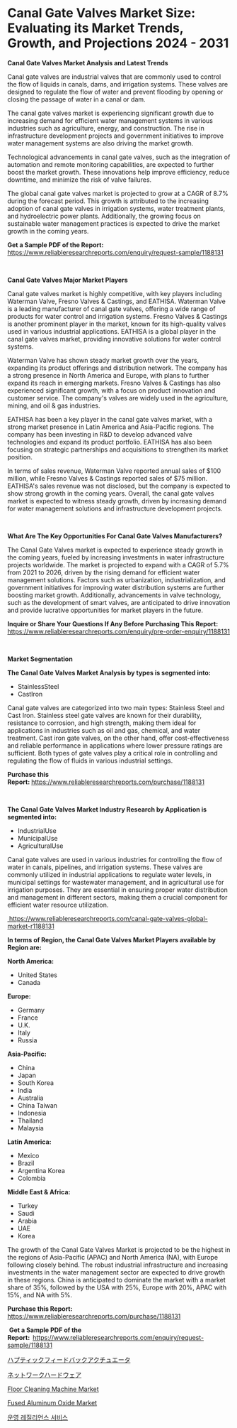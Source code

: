 <p><h1>Canal Gate Valves Market Size: Evaluating its Market Trends, Growth, and Projections 2024 - 2031</h1></p><p><strong>Canal Gate Valves Market Analysis and Latest Trends</strong></p>
<p><p>Canal gate valves are industrial valves that are commonly used to control the flow of liquids in canals, dams, and irrigation systems. These valves are designed to regulate the flow of water and prevent flooding by opening or closing the passage of water in a canal or dam.</p><p>The canal gate valves market is experiencing significant growth due to increasing demand for efficient water management systems in various industries such as agriculture, energy, and construction. The rise in infrastructure development projects and government initiatives to improve water management systems are also driving the market growth.</p><p>Technological advancements in canal gate valves, such as the integration of automation and remote monitoring capabilities, are expected to further boost the market growth. These innovations help improve efficiency, reduce downtime, and minimize the risk of valve failures.</p><p>The global canal gate valves market is projected to grow at a CAGR of 8.7% during the forecast period. This growth is attributed to the increasing adoption of canal gate valves in irrigation systems, water treatment plants, and hydroelectric power plants. Additionally, the growing focus on sustainable water management practices is expected to drive the market growth in the coming years.</p></p>
<p><strong>Get a Sample PDF of the Report:&nbsp;</strong> <a href="https://www.reliableresearchreports.com/enquiry/request-sample/1188131">https://www.reliableresearchreports.com/enquiry/request-sample/1188131</a></p>
<p>&nbsp;</p>
<p><strong>Canal Gate Valves Major Market Players</strong></p>
<p><p>Canal gate valves market is highly competitive, with key players including Waterman Valve, Fresno Valves & Castings, and EATHISA. Waterman Valve is a leading manufacturer of canal gate valves, offering a wide range of products for water control and irrigation systems. Fresno Valves & Castings is another prominent player in the market, known for its high-quality valves used in various industrial applications. EATHISA is a global player in the canal gate valves market, providing innovative solutions for water control systems.</p><p>Waterman Valve has shown steady market growth over the years, expanding its product offerings and distribution network. The company has a strong presence in North America and Europe, with plans to further expand its reach in emerging markets. Fresno Valves & Castings has also experienced significant growth, with a focus on product innovation and customer service. The company's valves are widely used in the agriculture, mining, and oil & gas industries.</p><p>EATHISA has been a key player in the canal gate valves market, with a strong market presence in Latin America and Asia-Pacific regions. The company has been investing in R&D to develop advanced valve technologies and expand its product portfolio. EATHISA has also been focusing on strategic partnerships and acquisitions to strengthen its market position.</p><p>In terms of sales revenue, Waterman Valve reported annual sales of $100 million, while Fresno Valves & Castings reported sales of $75 million. EATHISA's sales revenue was not disclosed, but the company is expected to show strong growth in the coming years. Overall, the canal gate valves market is expected to witness steady growth, driven by increasing demand for water management solutions and infrastructure development projects.</p></p>
<p>&nbsp;</p>
<p><strong>What Are The Key Opportunities For Canal Gate Valves Manufacturers?</strong></p>
<p><p>The Canal Gate Valves market is expected to experience steady growth in the coming years, fueled by increasing investments in water infrastructure projects worldwide. The market is projected to expand with a CAGR of 5.7% from 2021 to 2026, driven by the rising demand for efficient water management solutions. Factors such as urbanization, industrialization, and government initiatives for improving water distribution systems are further boosting market growth. Additionally, advancements in valve technology, such as the development of smart valves, are anticipated to drive innovation and provide lucrative opportunities for market players in the future.</p></p>
<p><strong>Inquire or Share Your Questions If Any Before Purchasing This Report:</strong> <a href="https://www.reliableresearchreports.com/enquiry/pre-order-enquiry/1188131">https://www.reliableresearchreports.com/enquiry/pre-order-enquiry/1188131</a></p>
<p>&nbsp;</p>
<p><strong>Market Segmentation</strong></p>
<p><strong>The Canal Gate Valves Market Analysis by types is segmented into:</strong></p>
<p><ul><li>StainlessSteel</li><li>CastIron</li></ul></p>
<p><p>Canal gate valves are categorized into two main types: Stainless Steel and Cast Iron. Stainless steel gate valves are known for their durability, resistance to corrosion, and high strength, making them ideal for applications in industries such as oil and gas, chemical, and water treatment. Cast iron gate valves, on the other hand, offer cost-effectiveness and reliable performance in applications where lower pressure ratings are sufficient. Both types of gate valves play a critical role in controlling and regulating the flow of fluids in various industrial settings.</p></p>
<p><strong>Purchase this Report:&nbsp;</strong><a href="https://www.reliableresearchreports.com/purchase/1188131">https://www.reliableresearchreports.com/purchase/1188131</a></p>
<p>&nbsp;</p>
<p><strong>The Canal Gate Valves Market Industry Research by Application is segmented into:</strong></p>
<p><ul><li>IndustrialUse</li><li>MunicipalUse</li><li>AgriculturalUse</li></ul></p>
<p><p>Canal gate valves are used in various industries for controlling the flow of water in canals, pipelines, and irrigation systems. These valves are commonly utilized in industrial applications to regulate water levels, in municipal settings for wastewater management, and in agricultural use for irrigation purposes. They are essential in ensuring proper water distribution and management in different sectors, making them a crucial component for efficient water resource utilization.</p></p>
<p><a href="https://www.reliableresearchreports.com/canal-gate-valves-global-market-r1188131">&nbsp;https://www.reliableresearchreports.com/canal-gate-valves-global-market-r1188131</a></p>
<p><strong>In terms of Region, the Canal Gate Valves Market Players available by Region are:</strong></p>
<p>
    <p> <strong> North America: </strong>
        <ul>
            <li>United States</li>
            <li>Canada</li>
        </ul>
        </p> 
    <p> <strong> Europe: </strong>
        <ul>
            <li>Germany</li>
            <li>France</li>
            <li>U.K.</li>
            <li>Italy</li>
            <li>Russia</li>
        </ul>
        </p> 
    <p> <strong> Asia-Pacific: </strong>
        <ul>
            <li>China</li>
            <li>Japan</li>
            <li>South Korea</li>
            <li>India</li>
            <li>Australia</li>
            <li>China Taiwan</li>
            <li>Indonesia</li>
            <li>Thailand</li>
            <li>Malaysia</li>
        </ul>
        </p> 
    <p> <strong> Latin America: </strong>
        <ul>
            <li>Mexico</li>
            <li>Brazil</li>
            <li>Argentina Korea</li>
            <li>Colombia</li>
        </ul>
        </p> 
    <p> <strong> Middle East & Africa: </strong>
        <ul>
            <li>Turkey</li>
            <li>Saudi</li>
            <li>Arabia</li>
            <li>UAE</li>
            <li>Korea</li>
        </ul>
    </p>
    </p>
<p><p>The growth of the Canal Gate Valves Market is projected to be the highest in the regions of Asia-Pacific (APAC) and North America (NA), with Europe following closely behind. The robust industrial infrastructure and increasing investments in the water management sector are expected to drive growth in these regions. China is anticipated to dominate the market with a market share of 35%, followed by the USA with 25%, Europe with 20%, APAC with 15%, and NA with 5%.</p></p>
<p><strong>Purchase this Report: </strong><a href="https://www.reliableresearchreports.com/purchase/1188131">https://www.reliableresearchreports.com/purchase/1188131</a></p>
<p>&nbsp;<strong>Get a Sample PDF of the Report:&nbsp;&nbsp;</strong><a href="https://www.reliableresearchreports.com/enquiry/request-sample/1188131">https://www.reliableresearchreports.com/enquiry/request-sample/1188131</a></p>
<p><strong></strong></p>
<p><p><a href="https://github.com/ReganWisoky2023/Market-Research-Report-List-1/blob/main/701077135322.md">ハプティックフィードバックアクチュエータ</a></p><p><a href="https://github.com/andrade7361/Market-Research-Report-List-1/blob/main/924316935323.md">ネットワークハードウェア</a></p><p><a href="https://github.com/lylyparadise/Market-Research-Report-List-3/blob/main/floor-cleaning-machine-market.md">Floor Cleaning Machine Market</a></p><p><a href="https://issuu.com/reportprime-2/docs/fused-aluminum-oxide-market-size-2030.pptx">Fused Aluminum Oxide Market</a></p><p><a href="https://github.com/vsr06p4p49/Market-Research-Report-List-1/blob/main/421409932411.md">운영 레질리언스 서비스</a></p></p>